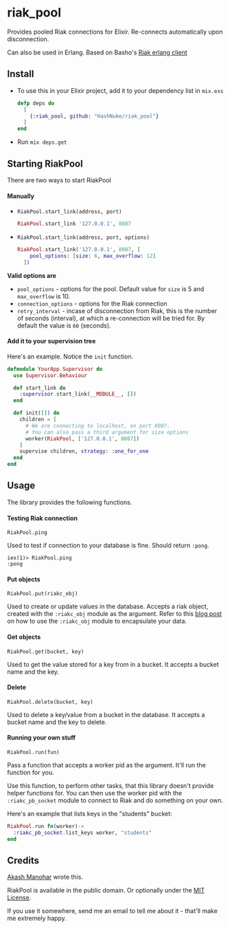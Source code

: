 # riak_pool

Provides pooled Riak connections for Elixir. Re-connects automatically upon disconnection.

Can also be used in Erlang. Based on Basho's [Riak erlang client](https://github.com/basho/riak-erlang-client)

## Install

* To use this in your Elixir project, add it to your dependency list in `mix.exs`

  ```elixir
  defp deps do
    [
      {:riak_pool, github: "HashNuke/riak_pool"}
    ]
  end
  ```

* Run `mix deps.get`

## Starting RiakPool

There are two ways to start RiakPool

#### Manually

* `RiakPool.start_link(address, port)`

  ```elixir
  RiakPool.start_link '127.0.0.1', 8087
  ```

* `RiakPool.start_link(address, port, options)`

  ```elixir
  RiakPool.start_link('127.0.0.1', 8087, [
      pool_options: [size: 6, max_overflow: 12]
    ])
  ```


__Valid options are__

* `pool_options` - options for the pool. Default value for `size` is 5 and `max_overflow` is 10.
* `connection_options` - options for the Riak connection
* `retry_interval` - incase of disconnection from Riak, this is the number of seconds (interval), at which a re-connection will be tried for. By default the value is `60` (seconds).


#### Add it to your supervision tree

Here's an example. Notice the `init` function.

```elixir
defmodule YourApp.Supervisor do
  use Supervisor.Behaviour

  def start_link do
    :supervisor.start_link(__MODULE__, [])
  end

  def init([]) do
    children = [
      # We are connecting to localhost, on port 8087.
      # You can also pass a third argument for size options
      worker(RiakPool, ['127.0.0.1', 8087])
    ]
    supervise children, strategy: :one_for_one
  end
end
```


## Usage

The library provides the following functions.

#### Testing Riak connection

    RiakPool.ping

Used to test if connection to your database is fine. Should return `:pong`.

    iex(1)> RiakPool.ping
    :pong


#### Put objects

    RiakPool.put(riakc_obj)

Used to create or update values in the database. Accepts a riak object, created with the `:riakc_obj` module as the argument. Refer to this [blog post](http://akash.im/2013/09/30/using-riak-with-elixir.html) on how to use the `:riakc_obj` module to encapsulate your data.


#### Get objects

    RiakPool.get(bucket, key)

Used to get the value stored for a key from in a bucket. It accepts a bucket name and the key.


#### Delete

    RiakPool.delete(bucket, key)

Used to delete a key/value from a bucket in the database. It accepts a bucket name and the key to delete.


#### Running your own stuff

    RiakPool.run(fun)

Pass a function that accepts a worker pid as the argument. It'll run the function for you.

Use this function, to perform other tasks, that this library doesn't provide helper functions for.  You can then use the worker pid with the `:riakc_pb_socket` module to connect to Riak and do something on your own.

Here's an example that lists keys in the "students" bucket:

```elixir
RiakPool.run fn(worker)->
  :riakc_pb_socket.list_keys worker, "students"
end
```

## Credits

[Akash Manohar](http://github.com/HashNuke) wrote this.

RiakPool is available in the public domain. Or optionally under the [MIT License](https://github.com/HashNuke/riak_pool/blob/master/LICENSE).

If you use it somewhere, send me an email to tell me about it - that'll make me extremely happy.
